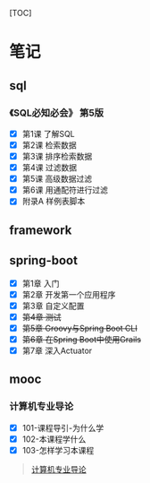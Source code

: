 [TOC]

# 笔记

## sql

### 《SQL必知必会》 第5版

- [x] 第1课 了解SQL
- [x] 第2课 检索数据
- [x] 第3课 排序检索数据
- [x] 第4课 过滤数据
- [x] 第5课 高级数据过滤
- [x] 第6课 用通配符进行过滤
- [x] 附录A 样例表脚本

## framework

## spring-boot

- [x] 第1章 入门
- [x] 第2章 开发第一个应用程序
- [x] 第3章 自定义配置
- [x] ~~第4章 测试~~
- [x] ~~第5章 Groovy与Spring Boot CLI~~
- [x] ~~第6章 在Spring Boot中使用Grails~~
- [x] 第7章 深入Actuator

## mooc

### 计算机专业导论

- [x] 101-课程导引-为什么学
- [x] 102-本课程学什么
- [x] 103-怎样学习本课程 

> [计算机专业导论](https://www.icourse163.org/course/HIT-437006)
